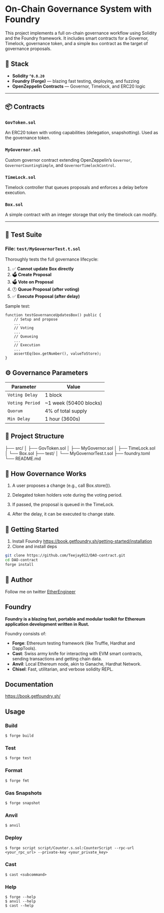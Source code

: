 # On-Chain Governance System with Foundry

This project implements a full on-chain governance workflow using Solidity and the Foundry framework. It includes smart contracts for a Governor, Timelock, governance token, and a simple `Box` contract as the target of governance proposals.

## 🧱 Stack

- **Solidity `^0.8.20`**
- **Foundry (Forge)** — blazing fast testing, deploying, and fuzzing
- **OpenZeppelin Contracts** — Governor, Timelock, and ERC20 logic

---

## 📦 Contracts

### `GovToken.sol`
An ERC20 token with voting capabilities (delegation, snapshotting). Used as the governance token.

### `MyGovernor.sol`
Custom governor contract extending OpenZeppelin’s `Governor`, `GovernorCountingSimple`, and `GovernorTimelockControl`.

### `TimeLock.sol`
Timelock controller that queues proposals and enforces a delay before execution.

### `Box.sol`
A simple contract with an integer storage that only the timelock can modify.

---

## 🧪 Test Suite

### File: `test/MyGovernorTest.t.sol`

Thoroughly tests the full governance lifecycle:

1. ✅ **Cannot update Box directly**  
2. 🗳 **Create Proposal**  
3. 🗳 **Vote on Proposal**  
4. 🕐 **Queue Proposal (after voting)**  
5. ✅ **Execute Proposal (after delay)**  

Sample test:

```solidity
function testGovernanceUpdatesBox() public {
    // Setup and propose
    ...
    // Voting
    ...
    // Queueing
    ...
    // Execution
    ...
    assertEq(box.getNumber(), valueToStore);
}
```
## ⚙️ Governance Parameters

| Parameter       | Value                   |
| --------------- | ----------------------- |
| `Voting Delay`  | 1 block                 |
| `Voting Period` | \~1 week (50400 blocks) |
| `Quorum`        | 4% of total supply      |
| `Min Delay`     | 1 hour (3600s)          |

## 📂 Project Structure

├── src/
│   ├── GovToken.sol
│   ├── MyGovernor.sol
│   ├── TimeLock.sol
│   └── Box.sol
├── test/
│   └── MyGovernorTest.t.sol
├── foundry.toml
└── README.md

## 📌 How Governance Works
1. A user proposes a change (e.g., call Box.store()).

2. Delegated token holders vote during the voting period.

3. If passed, the proposal is queued in the TimeLock.

4. After the delay, it can be executed to change state.

## 🚀 Getting Started

1. Install Foundry
https://book.getfoundry.sh/getting-started/installation
2. Clone and install deps
```bash
git clone https://github.com/Teejay012/DAO-contract.git
cd DAO-contract
forge install
```

## 🧠 Author

Follow me on twitter [EtherEngineer](https://x.com/Tee_Jay4life)

## Foundry

**Foundry is a blazing fast, portable and modular toolkit for Ethereum application development written in Rust.**

Foundry consists of:

-   **Forge**: Ethereum testing framework (like Truffle, Hardhat and DappTools).
-   **Cast**: Swiss army knife for interacting with EVM smart contracts, sending transactions and getting chain data.
-   **Anvil**: Local Ethereum node, akin to Ganache, Hardhat Network.
-   **Chisel**: Fast, utilitarian, and verbose solidity REPL.

## Documentation

https://book.getfoundry.sh/

## Usage

### Build

```shell
$ forge build
```

### Test

```shell
$ forge test
```

### Format

```shell
$ forge fmt
```

### Gas Snapshots

```shell
$ forge snapshot
```

### Anvil

```shell
$ anvil
```

### Deploy

```shell
$ forge script script/Counter.s.sol:CounterScript --rpc-url <your_rpc_url> --private-key <your_private_key>
```

### Cast

```shell
$ cast <subcommand>
```

### Help

```shell
$ forge --help
$ anvil --help
$ cast --help
```
